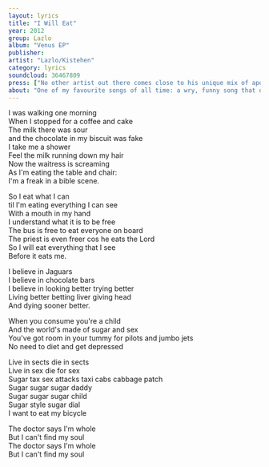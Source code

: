 ```yaml
---
layout: lyrics
title: "I Will Eat"
year: 2012
group: Lazlo
album: "Venus EP"
publisher: 
artist: "Lazlo/Kistehen"
category: lyrics
soundcloud: 36467809
press: ["No other artist out there comes close to his unique mix of apocalyptic comment and razor-sharp humour", "AltSounds"]
about: "One of my favourite songs of all time: a wry, funny song that drops another subtle socio-political bomb. Keep eating, folks, while you can."
---
```


I was walking one morning    
When I stopped for a coffee and cake  
The milk there was sour  
and the chocolate in my biscuit was fake  
I take me a shower  
Feel the milk running down my hair  
Now the waitress is screaming  
As I'm eating the table and chair:  
I'm a freak in a bible scene.  

So I eat what I can   
til I'm eating everything I can see  
With a mouth in my hand  
I understand what it is to be free  
The bus is free to eat everyone on board  
The priest is even freer cos he eats the Lord  
So I will eat everything that I see  
Before it eats me.  

I believe in Jaguars   
I believe in chocolate bars  
I believe in looking better trying better   
Living better betting liver giving head  
And dying sooner better.  

When you consume you're a child  
And the world's made of sugar and sex  
You've got room in your tummy for pilots and jumbo jets  
No need to diet and get depressed  

Live in sects die in sects  
Live in sex die for sex  
Sugar tax sex attacks taxi cabs cabbage patch  
Sugar sugar sugar daddy  
Sugar sugar sugar child  
Sugar style sugar dial  
I want to eat my bicycle  

The doctor says I'm whole  
But I can't find my soul  
The doctor says I'm whole  
But I can't find my soul  

